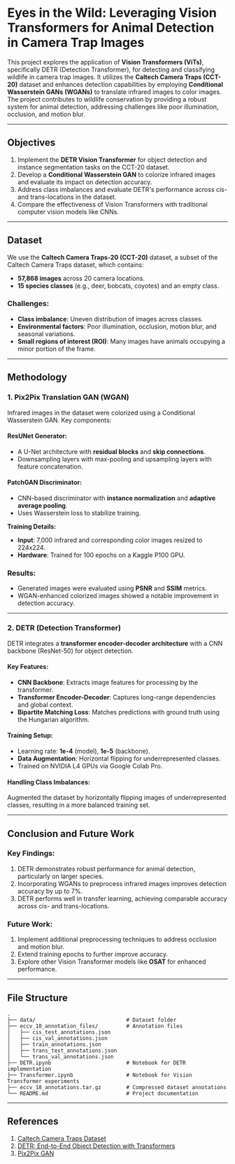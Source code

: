 # Eyes in the Wild: Leveraging Vision Transformers for Animal Detection in Camera Trap Images

This project explores the application of **Vision Transformers (ViTs)**, specifically DETR (Detection Transformer), for detecting and classifying wildlife in camera trap images. It utilizes the **Caltech Camera Traps (CCT-20)** dataset and enhances detection capabilities by employing **Conditional Wasserstein GANs (WGANs)** to translate infrared images to color images. The project contributes to wildlife conservation by providing a robust system for animal detection, addressing challenges like poor illumination, occlusion, and motion blur.

---

## Objectives
1. Implement the **DETR Vision Transformer** for object detection and instance segmentation tasks on the CCT-20 dataset.
2. Develop a **Conditional Wasserstein GAN** to colorize infrared images and evaluate its impact on detection accuracy.
3. Address class imbalances and evaluate DETR's performance across cis- and trans-locations in the dataset.
4. Compare the effectiveness of Vision Transformers with traditional computer vision models like CNNs.

---

## Dataset
We use the **Caltech Camera Traps-20 (CCT-20)** dataset, a subset of the Caltech Camera Traps dataset, which contains:
- **57,868 images** across 20 camera locations.
- **15 species classes** (e.g., deer, bobcats, coyotes) and an empty class.

### Challenges:
- **Class imbalance**: Uneven distribution of images across classes.
- **Environmental factors**: Poor illumination, occlusion, motion blur, and seasonal variations.
- **Small regions of interest (ROI)**: Many images have animals occupying a minor portion of the frame.

---

## Methodology

### 1. Pix2Pix Translation GAN (WGAN)
Infrared images in the dataset were colorized using a Conditional Wasserstein GAN. Key components:

#### ResUNet Generator:
- A U-Net architecture with **residual blocks** and **skip connections**.
- Downsampling layers with max-pooling and upsampling layers with feature concatenation.

#### PatchGAN Discriminator:
- CNN-based discriminator with **instance normalization** and **adaptive average pooling**.
- Uses Wasserstein loss to stabilize training.

**Training Details:**
- **Input**: 7,000 infrared and corresponding color images resized to 224x224.
- **Hardware**: Trained for 100 epochs on a Kaggle P100 GPU.

### Results:
- Generated images were evaluated using **PSNR** and **SSIM** metrics.
- WGAN-enhanced colorized images showed a notable improvement in detection accuracy.

---

### 2. DETR (Detection Transformer)
DETR integrates a **transformer encoder-decoder architecture** with a CNN backbone (ResNet-50) for object detection.

#### Key Features:
- **CNN Backbone**: Extracts image features for processing by the transformer.
- **Transformer Encoder-Decoder**: Captures long-range dependencies and global context.
- **Bipartite Matching Loss**: Matches predictions with ground truth using the Hungarian algorithm.

#### Training Setup:
- Learning rate: **1e-4** (model), **1e-5** (backbone).
- **Data Augmentation**: Horizontal flipping for underrepresented classes.
- Trained on NVIDIA L4 GPUs via Google Colab Pro.

#### Handling Class Imbalances:
Augmented the dataset by horizontally flipping images of underrepresented classes, resulting in a more balanced training set.

---

## Conclusion and Future Work

### Key Findings:
1. DETR demonstrates robust performance for animal detection, particularly on larger species.
2. Incorporating WGANs to preprocess infrared images improves detection accuracy by up to 7%.
3. DETR performs well in transfer learning, achieving comparable accuracy across cis- and trans-locations.

### Future Work:
1. Implement additional preprocessing techniques to address occlusion and motion blur.
2. Extend training epochs to further improve accuracy.
3. Explore other Vision Transformer models like **OSAT** for enhanced performance.

---

## File Structure
```
.
├── data/                             # Dataset folder
├── eccv_18_annotation_files/         # Annotation files
│   ├── cis_test_annotations.json
│   ├── cis_val_annotations.json
│   ├── train_annotations.json
│   ├── trans_test_annotations.json
│   └── trans_val_annotations.json
├── DETR.ipynb                        # Notebook for DETR implementation
├── Transformer.ipynb                 # Notebook for Vision Transformer experiments
├── eccv_18_annotations.tar.gz        # Compressed dataset annotations
└── README.md                         # Project documentation
```

---
## References
1. [Caltech Camera Traps Dataset](https://beery.cc/publications)
2. [DETR: End-to-End Object Detection with Transformers](https://github.com/facebookresearch/detr)
3. [Pix2Pix GAN](https://github.com/phillipi/pix2pix)


